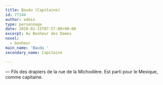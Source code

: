 ```yaml
---
title: Baudu (Capitaine)
id: 77144
author: admin
type: personnage
date: 2010-02-15T07:57:00+00:00
excerpt: Au Bonheur des Dames
novel:
  - bonheur
main_name: 'Baudu '
secondary_name: Capitaine

---
```

— Fils des drapiers de la rue de la Michodière. Est parti pour le Mexique, comme capitaine. 